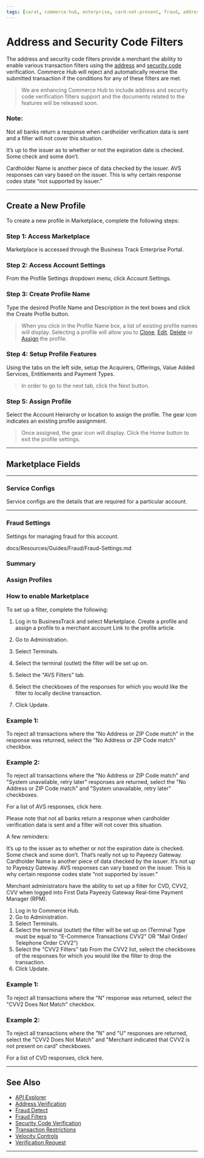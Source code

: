 ```yaml
---
tags: [carat, commerce-hub, enterprise, card-not-present, fraud, address-and-security-code-filters, fraud-filters]
---
```



# Address and Security Code Filters

The address and security code filters provide a merchant the ability to enable various transaction filters using the [address](?path=docs/Resources/Guides/Fraud/Address-Verification.md) and [security code](?path=docs/Resources/Guides/Fraud/Security-Code.md) verification. Commerce Hub will reject and automatically reverse the submitted transaction if the conditions for any of these filters are met.

<!-- theme: danger -->
> We are enhancing Commerce Hub to include address and security code verification filters support and the documents related to the features will be released soon.

### Note: 

Not all banks return a response when cardholder verification data is sent and a filter will not cover this situation.

It’s up to the issuer as to whether or not the expiration date is checked. Some check and some don’t. 

Cardholder Name is another piece of data checked by the issuer. 
AVS responses can vary based on the issuer. This is why certain response codes state “not supported by issuer.”

---

## Create a New Profile

To create a new profile in Marketplace, complete the following steps:

### Step 1: Access Marketplace

Marketplace is accessed through the Business Track Enterprise Portal.

### Step 2: Access Account Settings

From the Profile Settings dropdown menu, click Account Settings. 

### Step 3: Create Profile Name
Type the desired Profile Name and Description in the text boxes and click the Create Profile button. 

<!-- theme: Info -->
> When you click in the Profile Name box, a list of existing profile names will display. Selecting a profile will allow you to [Clone](#clone-an-existing-profile), [Edit](#edit-an-existing-profile), [Delete](#delete-an-existing-profile) or [Assign](#assign-an-esisting-profile) the profile. 

### Step 4: Setup Profile Features

Using the tabs on the left side, setup the Acquirers, Offerings, Value Added Services, Entitlements and Payment Types.

<!-- theme: Info -->
> In order to go to the next tab, click the Next button. 

### Step 5: Assign Profile

Select the Account Heirarchy or location to assign the profile. The gear icon indicates an existing profile assignment.

<!-- theme: Info -->
> Once assigned, the gear icon will display. Click the Home button to exit the profile settings.

---

## Marketplace Fields

---

### Service Configs

Service configs are the details that are required for a particular account.

---

### Fraud Settings

Settings for managing fraud for this account. 

docs/Resources/Guides/Fraud/Fraud-Settings.md


### Summary

### Assign Profiles

### How to enable Marketplace

To set up a filter, complete the following:

1. Log in to BusinessTrack and select Marketplace. Create a profile and assign a profile to a merchant account Link to the profile article.

2. Go to Administration.

3. Select Terminals.
4. Select the terminal (outlet) the filter will be set up on.
5. Select the "AVS Filters" tab.
6. Select the checkboxes of the responses for which you would like the filter to locally decline transaction.
7. Click Update.

### Example 1: 

To reject all transactions where the "No Address or ZIP Code match" in the response was returned, select the "No Address or ZIP Code match" checkbox.

### Example 2: 

To reject all transactions where the "No Address or ZIP Code match" and "System unavailable, retry later" responses are returned, select the "No Address or ZIP Code match" and "System unavailable, retry later" checkboxes.

For a list of AVS responses, click here.

Please note that not all banks return a response when cardholder verification data is sent and a filter will not cover this situation.

A few reminders:

It’s up to the issuer as to whether or not the expiration date is checked. Some check and some don’t. That’s really not up to Payeezy Gateway.
Cardholder Name is another piece of data checked by the issuer. It’s not up to Payeezy Gateway.
AVS responses can vary based on the issuer. This is why certain response codes state “not supported by issuer.”


Merchant administrators have the ability to set up a filter for CVD, CVV2, CVV when logged into First Data Payeezy Gateway Real-time Payment Manager (RPM).

1. Log in to Commerce Hub.
2. Go to Administration.
3. Select Terminals.
4. Select the terminal (outlet) the filter will be set up on
(Terminal Type must be equal to
"E-Commerce Transactions CVV2"
OR
"Mail Order/ Telephone Order CVV2")
5. Select the "CVV2 Filters" tab
From the CVV2 list, select the checkboxes of the responses for which you would like the filter to drop the transaction.
6. Click Update.

### Example 1: 

To reject all transactions where the "N" response was returned, select the "CVV2 Does Not Match" checkbox.

### Example 2: 

To reject all transactions where the "N" and "U" responses are returned, select the "CVV2 Does Not Match" and "Merchant indicated that CVV2 is not present on card" checkboxes.

For a list of CVD responses, click here.



---

## See Also

- [API Explorer](../api/?type=post&path=/payments-vas/v1/accounts/verification)
- [Address Verification](?path=docs/Resources/Guides/Fraud/Address-Verification.md)
- [Fraud Detect](?path=docs/Resources/Guides/Fraud/Fraud-Detect.md)
- [Fraud Filters](?path=docs/Resources/Guides/Fraud/Fraud-Settings-Filters.md)
- [Security Code Verification](?path=docs/Resources/Guides/Fraud/Security-Code.md)
- [Transaction Restrictions](?path=docs/Resources/Guides/Fraud/Fraud-Settings-Restrictions.md)
- [Velocity Controls](?path=docs/Resources/Guides/Fraud/Fraud-Settings-Velocity.md)
- [Verification Request](?path=docs/Resources/API-Documents/Payments_VAS/Verification.md)

---

